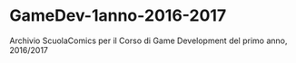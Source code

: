 # GameDev-1anno-2016-2017
Archivio ScuolaComics per il Corso di Game Development del primo anno, 2016/2017
